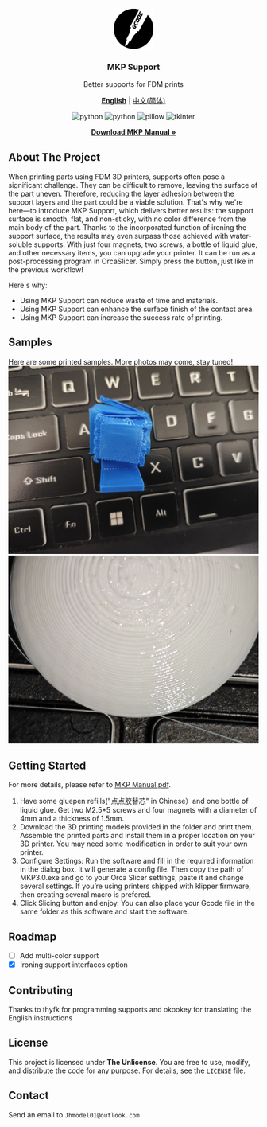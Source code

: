 <div align="center" style="margin: 30px 0 30px 0">
   <a href="https://github.com/YZcat2023/MKPSupport">
      <img width="80px" src="assets/icon_round.png" alt="icon">
   </a>
   <h3>MKP Support</h3>
   <p>Better supports for FDM prints</p>
   <a href="#"><b>English</b></a> |
   <a href="README_zh_CN.md">中文(简体)</a>
   <p>
      <img src="https://img.shields.io/badge/build-uv-29AC47" alt="python">
      <img src="https://img.shields.io/badge/Python-3.12%2B-blue" alt="python">
      <img src="https://img.shields.io/badge/Pillow-10.2%2B-green" alt="pillow">
      <img src="https://img.shields.io/badge/tkinter-8.6%2B-green" alt="tkinter">
   </p>
   <p>
      <a href="https://github.com/YZcat2023/MKPSupport/blob/main/MKP%20Manual.pdf">
         <strong>Download MKP Manual »</strong>
      </a>
   </p>
</div>

## About The Project

When printing parts using FDM 3D printers, supports often pose a significant challenge. They can be difficult to remove,
leaving the surface of the part uneven. Therefore, reducing the layer adhesion between the support layers and the part
could be a viable solution. That's why we're here—to introduce MKP Support, which delivers better results: the support
surface is smooth, flat, and non-sticky, with no color difference from the main body of the part. Thanks to the
incorporated function of ironing the support surface, the results may even surpass those achieved with water-soluble
supports. With just four magnets, two screws, a bottle of liquid glue, and other necessary items, you can upgrade your
printer. It can be run as a post-processing program in OrcaSlicer. Simply press the button, just like in the previous
workflow!

Here's why:

* Using MKP Support can reduce waste of time and materials.
* Using MKP Support can enhance the surface finish of the contact area.
* Using MKP Support can increase the success rate of printing.

## Samples

Here are some printed samples. More photos may come, stay tuned!
<img width="600px" src="images/blue.jpg" alt="sample">
<img width="600px" src="images/1739420103133.jpg" alt="sample">

## Getting Started

For more details, please refer to [MKP Manual.pdf](MKP-English.pdf).

1. Have some gluepen refills("点点胶替芯" in Chinese）and one bottle of liquid glue.
   Get two M2.5*5 screws and four magnets with a diameter of 4mm and a thickness of 1.5mm.
2. Download the 3D printing models provided in the folder and print them. Assemble the printed parts and install them in
   a proper location on your 3D printer. You may need some modification in order to suit your own printer.
3. Configure Settings: Run the software and fill in the required information in the dialog box. It will generate a
   config file. Then copy the path of MKP3.0.exe and go to your Orca Slicer settings, paste it and change several
   settings. If you’re using printers shipped with klipper firmware, then creating several macro is prefered.
4. Click Slicing button and enjoy. You can also place your Gcode file in the same folder as this software and start the
   software.

## Roadmap

- [ ] Add multi-color support
- [x] Ironing support interfaces option

## Contributing

Thanks to thyfk for programming supports and okookey for translating the English instructions
<!-- TODO: 贡献者成员名单 -->

## License

This project is licensed under **The Unlicense**. You are free to use, modify, and distribute the code for any purpose.
For details, see the [`LICENSE`](../LICENSE) file.

## Contact

Send an email to `Jhmodel01@outlook.com`

